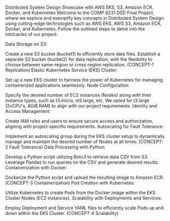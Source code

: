 Distributed System Design Showcase with AWS EKS, S3, Amazon ECR, Docker, and Kubernetes
Welcome to the COMP 6231 DSD Final Project, where we explore and exemplify key concepts in Distributed System Design using cutting-edge technologies such as AWS EKS, AWS S3, Amazon ECR, Docker, and Kubernetes. Follow the outlined steps to delve into the intricacies of our project:

Data Storage on S3:

Create a new S3 bucket (bucket1) to efficiently store data files.
Establish a separate S3 bucket (bucket2) for data replication, with the flexibility to choose between same-region or cross-region replication. (CONCEPT-1 Replication)
Elastic Kubernetes Service (EKS) Cluster:

Set up a new EKS cluster to harness the power of Kubernetes for managing containerized applications seamlessly.
Node Configuration:

Specify the desired number of EC2 instances (Nodes) along with their instance types, such as t3.micro, m5.large, etc. We opted for t3.large (2vCPU's, 8GiB RAM) to align with our project requirements.
Identity and Access Management:

Create IAM roles and users to ensure secure access and authorization, aligning with project-specific requirements.
Autoscaling for Fault Tolerance:

Implement an autoscaling group during the EKS cluster setup to dynamically manage and maintain the desired number of Nodes at all times. (CONCEPT-2 Fault Tolerance)
Data Processing with Python:

Develop a Python script utilizing Boto3 to retrieve data CSV from S3.
Leverage Pandas to run queries on the CSV and generate desired results.
Containerization with Docker:

Dockerize the Python script and upload the resulting image to Amazon ECR. (CONCEPT-3 Containerization)
Pod Creation with Kubernetes:

Utilize Kubernetes to create Pods from the Docker image within the EKS Cluster Nodes (EC2 instances).
Scalability with Deployments and Services:

Employ Deployment and Service YAML files to efficiently scale Pods up and down within the EKS Cluster. (CONCEPT-4 Scalability)
